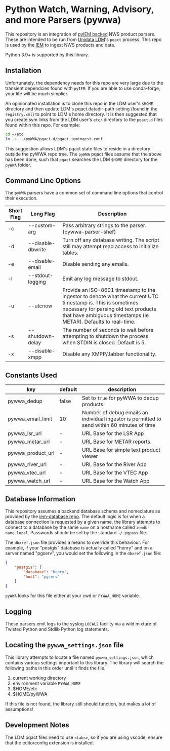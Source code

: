 # Python Watch, Warning, Advisory, and more Parsers (pywwa)

This repository is an integration of
[pyIEM backed](https://github.com/akrherz/pyIEM) NWS product parsers. These
are intended to be run from [Unidata LDM](https://github.com/Unidata/LDM)'s
`pqact` process.  This repo is used by the
[IEM](https://mesonet.agron.iastate.edu) to ingest NWS products and data.

Python 3.9+ is supported by this library.

## Installation

Unfortunately, the dependency needs for this repo are very large due to the
transient dependcies found with ``pyIEM``.  If you are able to use conda-forge,
your life will be much simplier.

An opinionated installation is to clone this repo in the LDM user's `$HOME`
directory and then update LDM's pqact.datadir-path setting
(found in the `registry.xml`) to point to LDM's home directory.
It is then suggested that you create sym links from the LDM user's `etc/`
directory to the `pqact.d` files found within this repo.  For example:

```bash
cd ~/etc
ln -s ../pyWWA/pqact.d/pqact_iemingest.conf
```

This suggestion allows LDM's pqact state files to reside in a directory
outside the pyWWA repo tree.  The `pyWWA` pqact files assume that the above
has been done, such that `pqact` searches the LDM `$HOME` directory for the
`pyWWA` folder.

## Command Line Options

The ``pyWWA`` parsers have a common set of command line options that control
their execution.

Short Flag | Long Flag | Description
--- | --- | ---
-c | --custom-arg | Pass arbitrary strings to the parser. (pywwa-parser-shef)
-d | --disable-dbwrite | Turn off any database writing.  The script still may attempt read access to initialize tables.
-e | --disable-email | Disable sending any emails.
-l | --stdout-logging | Emit any log message to stdout.
-u | --utcnow | Provide an ISO-8601 timestamp to the ingestor to denote what the current UTC timestamp is.  This is sometimes necessary for parsing old text products that have ambiguous timestamps (ie METAR).  Defaults to real-time.
-s | --shutdown-delay | The number of seconds to wait before attempting to shutdown the process when STDIN is closed.  Default is 5.
-x | --disable-xmpp | Disable any XMPP/Jabber functionality.

## Constants Used

key | default | description
--- | ---- | ---
pywwa_dedup | false | Set to `true` for pyWWA to dedup products.
pywwa_email_limit | 10 | Number of debug emails an individual ingestor is permitted to send within 60 minutes of time
pywwa_lsr_url | - | URL Base for the LSR App
pywwa_metar_url | - | URL Base for METAR reports.
pywwa_product_url | - | URL Base for simple text product viewer
pywwa_river_url | - | URL Base for the River App
pywwa_vtec_url | - | URL Base for the VTEC App
pywwa_watch_url | - | URL Base for the Watch App

## Database Information

This repository assumes a backend database schema and nomeclature as provided
by the [iem-database repo](https://github.com/akrherz/iem-database).  The
default logic is for when a database connection is requested by a given name,
the library attempts to connect to a database by the same `name` on a hostname
called `iemdb-name.local`.  Passwords should be set by the standard `~/.pgpass`
file.

The `dbxref.json` file provides a means to override this behaviour.  For
example, if your "postgis" database is actually called "henry" and on a server
named "pgserv", you would set the following in the `dbxref.json` file:

```json
{
    "postgis": {
        "database": "henry",
        "host": "pgserv"
    }
}
```

``pyWWA`` looks for this file either at your cwd or ``PYWWA_HOME`` variable.

## Logging

These parsers emit logs to the syslog `LOCAL2` facility via a wild mixture of
Twisted Python and Stdlib Python log statements.

## Locating the ``pywwa_settings.json`` file

This library attempts to locate a file named ``pywwa_settings.json``, which
contains various settings important to this library.  The library will search
the following paths in this order until it finds the file.

1. current working directory
2. environment variable `PYWWA_HOME`
3. $HOME/etc
4. $HOME/pyWWA

If this file is not found, the library still should function, but makes a lot
of assumptions!

## Development Notes

The LDM pqact files need to use `<tabs>`, so if you are using vscode, ensure
that the editorconfig extension is installed.
